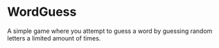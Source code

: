 # WordGuess
A simple game where you attempt to guess a word by guessing random letters a limited amount of times.
